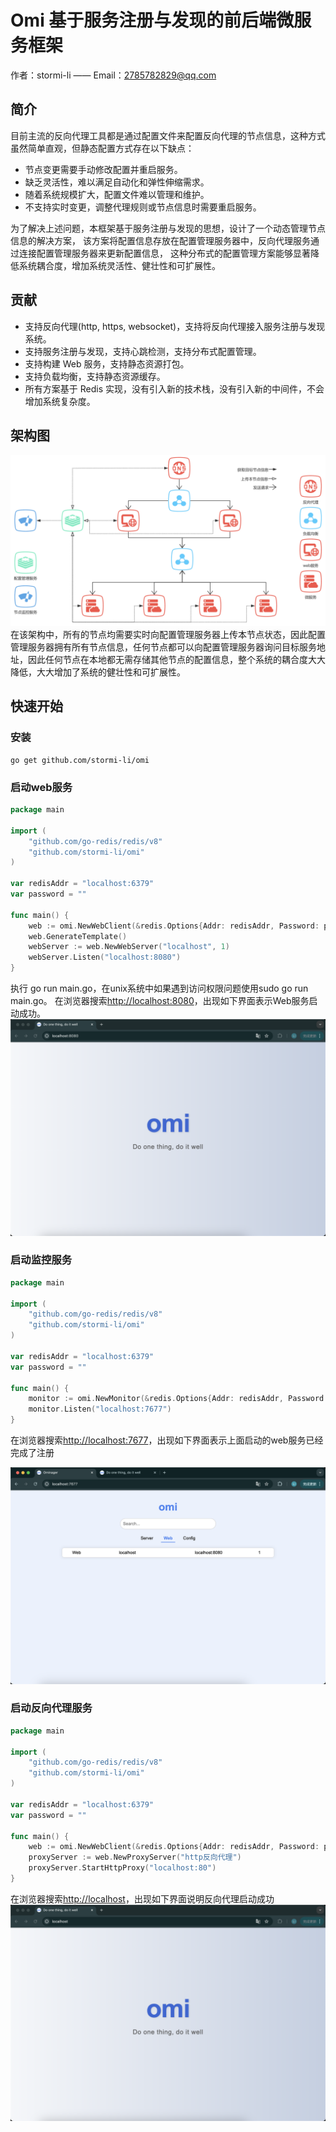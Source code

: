 # Omi 基于服务注册与发现的前后端微服务框架
作者：stormi-li —— Email：2785782829@qq.com
## 简介
目前主流的反向代理工具都是通过配置文件来配置反向代理的节点信息，这种方式虽然简单直观，但静态配置方式存在以下缺点：

* 节点变更需要手动修改配置并重启服务。
* 缺乏灵活性，难以满足自动化和弹性伸缩需求。
* 随着系统规模扩大，配置文件难以管理和维护。
* 不支持实时变更，调整代理规则或节点信息时需要重启服务。

为了解决上述问题，本框架基于服务注册与发现的思想，设计了一个动态管理节点信息的解决方案，
该方案将配置信息存放在配置管理服务器中，反向代理服务通过连接配置管理服务器来更新配置信息，
这种分布式的配置管理方案能够显著降低系统耦合度，增加系统灵活性、健壮性和可扩展性。
## 贡献
* 支持反向代理(http, https, websocket)，支持将反向代理接入服务注册与发现系统。
* 支持服务注册与发现，支持心跳检测，支持分布式配置管理。
* 支持构建 Web 服务，支持静态资源打包。
* 支持负载均衡，支持静态资源缓存。
* 所有方案基于 Redis 实现，没有引入新的技术栈，没有引入新的中间件，不会增加系统复杂度。
## 架构图
![55e0446d761ebad60f038427ab678b6f](picture/architecture.png)
在该架构中，所有的节点均需要实时向配置管理服务器上传本节点状态，因此配置管理服务器拥有所有节点信息，任何节点都可以向配置管理服务器询问目标服务地址，因此任何节点在本地都无需存储其他节点的配置信息，整个系统的耦合度大大降低，大大增加了系统的健壮性和可扩展性。
## 快速开始
### 安装
```shell 
go get github.com/stormi-li/omi
```
### 启动web服务
```go
package main

import (
	"github.com/go-redis/redis/v8"
	"github.com/stormi-li/omi"
)

var redisAddr = "localhost:6379"
var password = ""

func main() {
	web := omi.NewWebClient(&redis.Options{Addr: redisAddr, Password: password})
	web.GenerateTemplate()
	webServer := web.NewWebServer("localhost", 1)
	webServer.Listen("localhost:8080")
}
```
执行 go run main.go，在unix系统中如果遇到访问权限问题使用sudo go run main.go。
在浏览器搜索[http://localhost:8080](http://localhost:8080)，出现如下界面表示Web服务启动成功。
![6d920f60e3e59fa327fe11d413a374a9](picture/web1.png)
### 启动监控服务
```go
package main

import (
	"github.com/go-redis/redis/v8"
	"github.com/stormi-li/omi"
)

var redisAddr = "localhost:6379"
var password = ""

func main() {
	monitor := omi.NewMonitor(&redis.Options{Addr: redisAddr, Password: password})
	monitor.Listen("localhost:7677")
}
```
在浏览器搜索[http://localhost:7677](http://localhost:7677)，出现如下界面表示上面启动的web服务已经完成了注册
 
![abc9e2e0fcb837dcc09791fb63dcbc7c](picture/web2.png)

### 启动反向代理服务
```go
package main

import (
	"github.com/go-redis/redis/v8"
	"github.com/stormi-li/omi"
)

var redisAddr = "localhost:6379"
var password = ""

func main() {
	web := omi.NewWebClient(&redis.Options{Addr: redisAddr, Password: password})
	proxyServer := web.NewProxyServer("http反向代理")
	proxyServer.StartHttpProxy("localhost:80")
}
```
在浏览器搜索[http://localhost](http://localhost)，出现如下界面说明反向代理启动成功
![2917a27ba6321abf19a9bd123984be5e](picture/web3.png)
